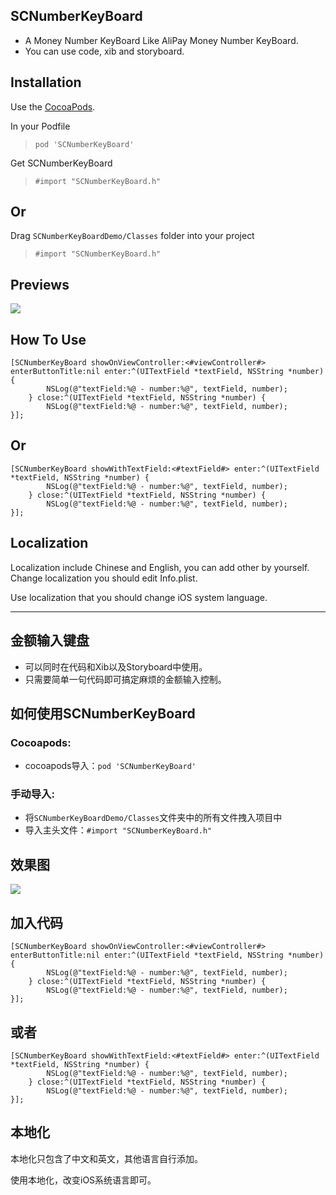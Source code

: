 ## SCNumberKeyBoard
* A Money Number KeyBoard Like AliPay Money Number KeyBoard.
* You can use code, xib and storyboard.

## Installation
Use the [CocoaPods](http://github.com/CocoaPods/CocoaPods).

In your Podfile
>`pod 'SCNumberKeyBoard'`

Get SCNumberKeyBoard
>`#import "SCNumberKeyBoard.h"`

## Or
Drag `SCNumberKeyBoardDemo/Classes` folder into your project
>`#import "SCNumberKeyBoard.h"`

## Previews
![](http://i1.tietuku.com/56d87eac2287ab33.gif)

## How To Use
```objc
[SCNumberKeyBoard showOnViewController:<#viewController#> enterButtonTitle:nil enter:^(UITextField *textField, NSString *number) {
        NSLog(@"textField:%@ - number:%@", textField, number);
    } close:^(UITextField *textField, NSString *number) {
        NSLog(@"textField:%@ - number:%@", textField, number);
}];
```
## Or
```objc
[SCNumberKeyBoard showWithTextField:<#textField#> enter:^(UITextField *textField, NSString *number) {
        NSLog(@"textField:%@ - number:%@", textField, number);
    } close:^(UITextField *textField, NSString *number) {
        NSLog(@"textField:%@ - number:%@", textField, number);
}];
```
## Localization
Localization include Chinese and English, you can add other by yourself. Change localization you should edit Info.plist.

Use localization that you should change iOS system language.

-----------------

## 金额输入键盘
* 可以同时在代码和Xib以及Storyboard中使用。
* 只需要简单一句代码即可搞定麻烦的金额输入控制。

## 如何使用SCNumberKeyBoard
### Cocoapods:
* cocoapods导入：`pod 'SCNumberKeyBoard'`
### 手动导入:
* 将`SCNumberKeyBoardDemo/Classes`文件夹中的所有文件拽入项目中
* 导入主头文件：`#import "SCNumberKeyBoard.h"`

## 效果图
![](http://i1.tietuku.com/56d87eac2287ab33.gif)

## 加入代码
```objc
[SCNumberKeyBoard showOnViewController:<#viewController#> enterButtonTitle:nil enter:^(UITextField *textField, NSString *number) {
        NSLog(@"textField:%@ - number:%@", textField, number);
    } close:^(UITextField *textField, NSString *number) {
        NSLog(@"textField:%@ - number:%@", textField, number);
}];
```
## 或者
```objc
[SCNumberKeyBoard showWithTextField:<#textField#> enter:^(UITextField *textField, NSString *number) {
        NSLog(@"textField:%@ - number:%@", textField, number);
    } close:^(UITextField *textField, NSString *number) {
        NSLog(@"textField:%@ - number:%@", textField, number);
}];
```
## 本地化
本地化只包含了中文和英文，其他语言自行添加。

使用本地化，改变iOS系统语言即可。

